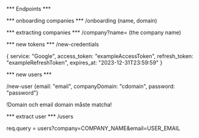 *** Endpoints ***


***  onboarding companies ***
/onboarding 
(name, domain)

*** extracting companies *** 
/company?name=
(the company name)


*** new tokens ***
/new-credentials


{
    service: "Google",
  access_token: "exampleAccessToken",
  refresh_token: "exampleRefreshToken",
  expires_at: "2023-12-31T23:59:59"
}


*** new users *** 

/new-user
{email: "email",
companyDomain: "cdomain",
password: "password"} 

!Domain och email domain måste matcha!



*** extract user *** 
/users 

req.query = users?company=COMPANY_NAME&email=USER_EMAIL

